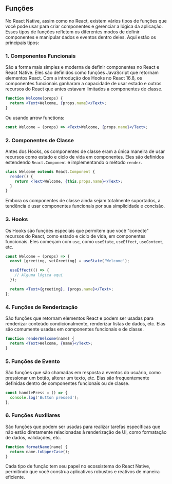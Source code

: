 ## Funções

No React Native, assim como no React, existem vários tipos de funções que você pode usar para criar componentes e gerenciar a lógica da aplicação. Esses tipos de funções refletem os diferentes modos de definir componentes e manipular dados e eventos dentro deles. Aqui estão os principais tipos:

### 1. Componentes Funcionais

São a forma mais simples e moderna de definir componentes no React e React Native. Eles são definidos como funções JavaScript que retornam elementos React. Com a introdução dos Hooks no React 16.8, os componentes funcionais ganharam a capacidade de usar estado e outros recursos do React que antes estavam limitados a componentes de classe.

```jsx
function Welcome(props) {
  return <Text>Welcome, {props.name}</Text>;
}
```

Ou usando arrow functions:

```jsx
const Welcome = (props) => <Text>Welcome, {props.name}</Text>;
```

### 2. Componentes de Classe

Antes dos Hooks, os componentes de classe eram a única maneira de usar recursos como estado e ciclo de vida em componentes. Eles são definidos estendendo `React.Component` e implementando o método `render`.

```jsx
class Welcome extends React.Component {
  render() {
    return <Text>Welcome, {this.props.name}</Text>;
  }
}
```

Embora os componentes de classe ainda sejam totalmente suportados, a tendência é usar componentes funcionais por sua simplicidade e concisão.

### 3. Hooks

Os Hooks são funções especiais que permitem que você "conecte" recursos do React, como estado e ciclo de vida, em componentes funcionais. Eles começam com `use`, como `useState`, `useEffect`, `useContext`, etc.

```jsx
const Welcome = (props) => {
  const [greeting, setGreeting] = useState('Welcome');

  useEffect(() => {
    // Alguma lógica aqui
  });

  return <Text>{greeting}, {props.name}</Text>;
};
```

### 4. Funções de Renderização

São funções que retornam elementos React e podem ser usadas para renderizar conteúdo condicionalmente, renderizar listas de dados, etc. Elas são comumente usadas em componentes funcionais e de classe.

```jsx
function renderWelcome(name) {
  return <Text>Welcome, {name}</Text>;
}
```

### 5. Funções de Evento

São funções que são chamadas em resposta a eventos do usuário, como pressionar um botão, alterar um texto, etc. Elas são frequentemente definidas dentro de componentes funcionais ou de classe.

```jsx
const handlePress = () => {
  console.log('Button pressed');
};
```

### 6. Funções Auxiliares

São funções que podem ser usadas para realizar tarefas específicas que não estão diretamente relacionadas à renderização de UI, como formatação de dados, validações, etc.

```jsx
function formatName(name) {
  return name.toUpperCase();
}
```

Cada tipo de função tem seu papel no ecossistema do React Native, permitindo que você construa aplicativos robustos e reativos de maneira eficiente.